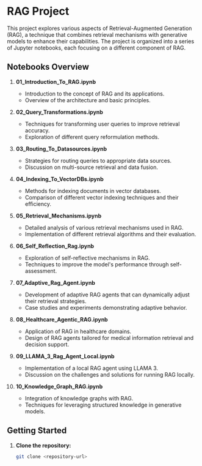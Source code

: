 # RAG Project

This project explores various aspects of Retrieval-Augmented Generation (RAG), a technique that combines retrieval mechanisms with generative models to enhance their capabilities. The project is organized into a series of Jupyter notebooks, each focusing on a different component of RAG.

## Notebooks Overview

1. **01_Introduction_To_RAG.ipynb**
   - Introduction to the concept of RAG and its applications.
   - Overview of the architecture and basic principles.

2. **02_Query_Transformations.ipynb**
   - Techniques for transforming user queries to improve retrieval accuracy.
   - Exploration of different query reformulation methods.

3. **03_Routing_To_Datasources.ipynb**
   - Strategies for routing queries to appropriate data sources.
   - Discussion on multi-source retrieval and data fusion.

4. **04_Indexing_To_VectorDBs.ipynb**
   - Methods for indexing documents in vector databases.
   - Comparison of different vector indexing techniques and their efficiency.

5. **05_Retrieval_Mechanisms.ipynb**
   - Detailed analysis of various retrieval mechanisms used in RAG.
   - Implementation of different retrieval algorithms and their evaluation.

6. **06_Self_Reflection_Rag.ipynb**
   - Exploration of self-reflective mechanisms in RAG.
   - Techniques to improve the model's performance through self-assessment.

7. **07_Adaptive_Rag_Agent.ipynb**
   - Development of adaptive RAG agents that can dynamically adjust their retrieval strategies.
   - Case studies and experiments demonstrating adaptive behavior.

8. **08_Healthcare_Agentic_RAG.ipynb**
   - Application of RAG in healthcare domains.
   - Design of RAG agents tailored for medical information retrieval and decision support.

9. **09_LLAMA_3_Rag_Agent_Local.ipynb**
   - Implementation of a local RAG agent using LLAMA 3.
   - Discussion on the challenges and solutions for running RAG locally.

10. **10_Knowledge_Graph_RAG.ipynb**
    - Integration of knowledge graphs with RAG.
    - Techniques for leveraging structured knowledge in generative models.

## Getting Started

1. **Clone the repository:**
   ```bash
   git clone <repository-url>
